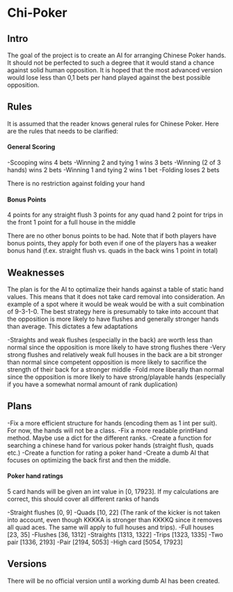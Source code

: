 # Chi-Poker

## Intro
The goal of the project is to create an AI for arranging Chinese Poker hands. It should not be perfected to such a degree that it would stand a chance against solid human opposition. It is hoped that the most advanced version would lose less than 0,1 bets per hand played against the best possible opposition.

## Rules
It is assumed that the reader knows general rules for Chinese Poker. Here are the rules that needs to be clarified:

#### General Scoring
-Scooping wins 4 bets
-Winning 2 and tying 1 wins 3 bets
-Winning (2 of 3 hands) wins 2 bets
-Winning 1 and tying 2 wins 1 bet
-Folding loses 2 bets

There is no restriction against folding your hand

#### Bonus Points
4 points for any straight flush
3 points for any quad hand
2 point for trips in the front
1 point for a full house in the middle

There are no other bonus points to be had. Note that if both players have bonus points, they apply for both even if one of the players has a weaker bonus hand (f.ex. straight flush vs. quads in the back wins 1 point in total)

## Weaknesses
The plan is for the AI to optimalize their hands against a table of static hand values. This means that it does not take card removal into consideration. An example of a spot where it would be weak would be with a suit combination of 9-3-1-0. The best strategy here is presumably to take into account that the opposition is more likely to have flushes and generally stronger hands than average. This dictates a few adaptations

-Straights and weak flushes (especially in the back) are worth less than normal since the opposition is more likely to have strong flushes there
-Very strong flushes and relatively weak full houses in the back are a bit stronger than normal since competent opposition is more likely to sacrifice the strength of their back for a stronger middle
-Fold more liberally than normal since the opposition is more likely to have strong/playable hands (especially if you have a somewhat normal amount of rank duplication)

## Plans
-Fix a more efficient structure for hands (encoding them as 1 int per suit). For now, the hands will not be a class.
-Fix a more readable printHand method. Maybe use a dict for the different ranks.
-Create a function for searching a chinese hand for various poker hands (straight flush, quads etc.)
-Create a function for rating a poker hand
-Create a dumb AI that focuses on optimizing the back first and then the middle.

#### Poker hand ratings
5 card hands will be given an int value in [0, 17923]. If my calculations are correct, this should cover all different ranks of hands

-Straight flushes [0, 9]
-Quads [10, 22] (The rank of the kicker is not taken into account, even though KKKKA is stronger than KKKKQ since it removes all quad aces. The same will apply to full houses and trips).
-Full houses [23, 35]
-Flushes [36, 1312]
-Straights [1313, 1322]
-Trips [1323, 1335]
-Two pair [1336, 2193]
-Pair [2194, 5053]
-High card [5054, 17923]

## Versions
There will be no official version until a working dumb AI has been created.

